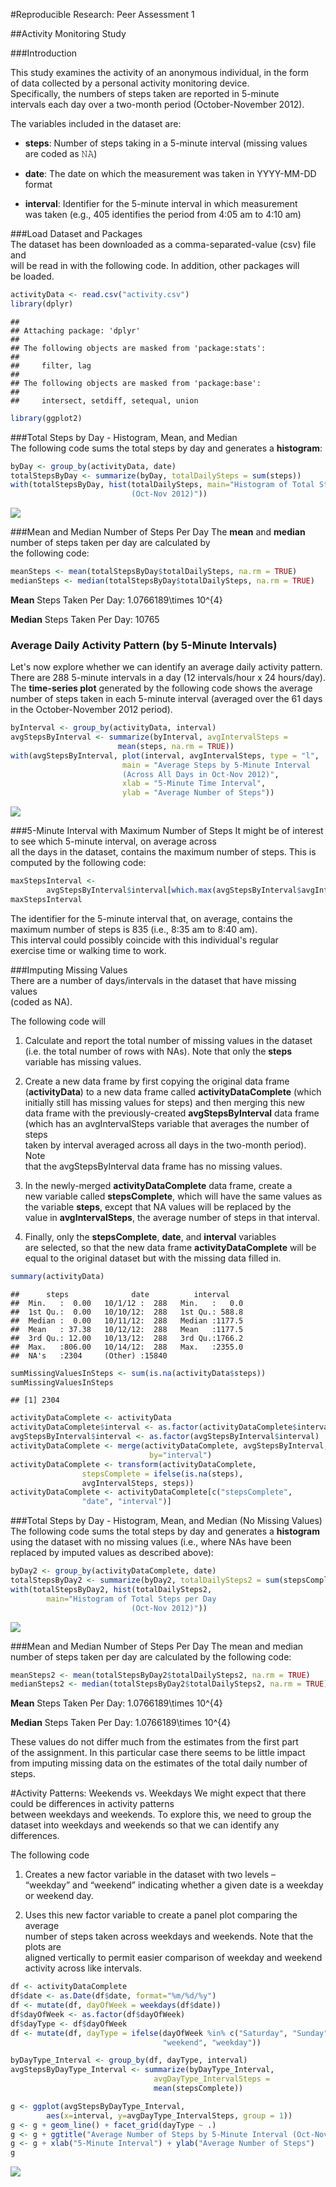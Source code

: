 

#Reproducible Research: Peer Assessment 1

##Activity Monitoring Study

###Introduction

This study examines the activity of an anonymous individual, in the form  
of data collected by a personal activity monitoring device.  
Specifically, the numbers of steps taken are reported in 5-minute  
intervals each day over a two-month period (October-November 2012).

The variables included in the dataset are:  

- **steps**: Number of steps taking in a 5-minute interval (missing values  
are coded as 𝙽𝙰)

- **date**: The date on which the measurement was taken in YYYY-MM-DD format

- **interval**: Identifier for the 5-minute interval in which measurement  
was taken (e.g., 405 identifies the period from 4:05 am to 4:10 am)

###Load Dataset and Packages  
The dataset has been downloaded as a comma-separated-value (csv) file and  
will be read in with the following code. In addition, other packages will  
be loaded.


```r
activityData <- read.csv("activity.csv")
library(dplyr)
```

```
## 
## Attaching package: 'dplyr'
## 
## The following objects are masked from 'package:stats':
## 
##     filter, lag
## 
## The following objects are masked from 'package:base':
## 
##     intersect, setdiff, setequal, union
```

```r
library(ggplot2)
```

###Total Steps by Day - Histogram, Mean, and Median  
The following code sums the total steps by day and generates a **histogram**:


```r
byDay <- group_by(activityData, date)
totalStepsByDay <- summarize(byDay, totalDailySteps = sum(steps))
with(totalStepsByDay, hist(totalDailySteps, main="Histogram of Total Steps per Day
                           (Oct-Nov 2012)"))
```

![](PA1_template_files/figure-html/hist_steps-1.png) 


###Mean and Median Number of Steps Per Day
The **mean** and **median** number of steps taken per day are calculated by  
the following code:


```r
meanSteps <- mean(totalStepsByDay$totalDailySteps, na.rm = TRUE)
medianSteps <- median(totalStepsByDay$totalDailySteps, na.rm = TRUE)
```

**Mean** Steps Taken Per Day: 1.0766189\times 10^{4}

**Median** Steps Taken Per Day: 10765

### Average Daily Activity Pattern (by 5-Minute Intervals)  
Let's now explore whether we can identify an average daily activity pattern.  
There are 288 5-minute intervals in a day (12 intervals/hour x 24 hours/day).  
The **time-series plot** generated by the following code shows the average  
number of steps taken in each 5-minute interval (averaged over the 61 days  
in the October-November 2012 period).


```r
byInterval <- group_by(activityData, interval)
avgStepsByInterval <- summarize(byInterval, avgIntervalSteps = 
                        mean(steps, na.rm = TRUE))
with(avgStepsByInterval, plot(interval, avgIntervalSteps, type = "l",
                         main = "Average Steps by 5-Minute Interval
                         (Across All Days in Oct-Nov 2012)",
                         xlab = "5-Minute Time Interval",
                         ylab = "Average Number of Steps"))
```

![](PA1_template_files/figure-html/plot_interval_steps-1.png) 

###5-Minute Interval with Maximum Number of Steps
It might be of interest to see which 5-minute interval, on average across  
all the days in the dataset, contains the maximum number of steps. This is
computed by the following code:


```r
maxStepsInterval <- 
        avgStepsByInterval$interval[which.max(avgStepsByInterval$avgIntervalSteps)]
maxStepsInterval
```

The identifier for the 5-minute interval that, on average, contains the  
maximum number of steps is 835 (i.e., 8:35 am to 8:40 am).  
This interval could possibly coincide with this individual's regular  
exercise time or walking time to work.

###Imputing Missing Values  
There are a number of days/intervals in the dataset that have missing values  
(coded as NA).  

The following code will  

1. Calculate and report the total number of missing values in the dataset  
(i.e. the total number of rows with NAs). Note that only the **steps**  
variable has missing values.  

2. Create a new data frame by first copying the original data frame  
(**activityData**) to a new data frame called **activityDataComplete** (which  
initially still has missing values for steps) and then merging this new  
data frame with the previously-created **avgStepsByInterval** data frame  
(which has an avgIntervalSteps variable that averages the number of steps  
taken by interval averaged across all days in the two-month period). Note  
that the avgStepsByInterval data frame has no missing values.  

3. In the newly-merged **activityDataComplete** data frame, create a  
new variable called **stepsComplete**, which will have the same values as  
the variable **steps**, except that NA values will be replaced by the  
value in **avgIntervalSteps**, the average number of steps in that interval.  

4. Finally, only the **stepsComplete**, **date**, and **interval** variables  
are selected, so that the new data frame **activityDataComplete** will be  
equal to the original dataset but with the missing data filled in.  


```r
summary(activityData)
```

```
##      steps              date          interval     
##  Min.   :  0.00   10/1/12 :  288   Min.   :   0.0  
##  1st Qu.:  0.00   10/10/12:  288   1st Qu.: 588.8  
##  Median :  0.00   10/11/12:  288   Median :1177.5  
##  Mean   : 37.38   10/12/12:  288   Mean   :1177.5  
##  3rd Qu.: 12.00   10/13/12:  288   3rd Qu.:1766.2  
##  Max.   :806.00   10/14/12:  288   Max.   :2355.0  
##  NA's   :2304     (Other) :15840
```

```r
sumMissingValuesInSteps <- sum(is.na(activityData$steps))
sumMissingValuesInSteps
```

```
## [1] 2304
```

```r
activityDataComplete <- activityData
activityDataComplete$interval <- as.factor(activityDataComplete$interval)
avgStepsByInterval$interval <- as.factor(avgStepsByInterval$interval)
activityDataComplete <- merge(activityDataComplete, avgStepsByInterval,
                               by="interval")
activityDataComplete <- transform(activityDataComplete,
                stepsComplete = ifelse(is.na(steps),
                avgIntervalSteps, steps))
activityDataComplete <- activityDataComplete[c("stepsComplete",
                "date", "interval")]
```

###Total Steps by Day - Histogram, Mean, and Median (No Missing Values)
The following code sums the total steps by day and generates a **histogram**  
using the dataset with no missing values (i.e., where NAs have been  
replaced by imputed values as described above):


```r
byDay2 <- group_by(activityDataComplete, date)
totalStepsByDay2 <- summarize(byDay2, totalDailySteps2 = sum(stepsComplete))
with(totalStepsByDay2, hist(totalDailySteps2,
        main="Histogram of Total Steps per Day
                           (Oct-Nov 2012)"))
```

![](PA1_template_files/figure-html/hist_steps_complete-1.png) 

###Mean and Median Number of Steps Per Day
The mean and median number of steps taken per day are calculated by the
following code:


```r
meanSteps2 <- mean(totalStepsByDay2$totalDailySteps2, na.rm = TRUE)
medianSteps2 <- median(totalStepsByDay2$totalDailySteps2, na.rm = TRUE)
```

**Mean** Steps Taken Per Day: 1.0766189\times 10^{4}

**Median** Steps Taken Per Day: 1.0766189\times 10^{4}

These values do not differ much from the estimates from the first part  
of the assignment. In this particular case there seems to be little impact  
from imputing missing data on the estimates of the total daily number of  
steps.

#Activity Patterns: Weekends vs. Weekdays
We might expect that there could be differences in activity patterns  
between weekdays and weekends. To explore this, we need to group the  
dataset into weekdays and weekends so that we can identify any differences.

The following code 

1. Creates a new factor variable in the dataset with two levels –  
“weekday” and “weekend” indicating whether a given date is a weekday 
or weekend day.  

2. Uses this new factor variable to create a panel plot comparing the average  
number of steps taken across weekdays and weekends. Note that the plots are  
aligned vertically to permit easier comparison of weekday and weekend  
activity across like intervals.  


```r
df <- activityDataComplete
df$date <- as.Date(df$date, format="%m/%d/%y")
df <- mutate(df, dayOfWeek = weekdays(df$date))
df$dayOfWeek <- as.factor(df$dayOfWeek)
df$dayType <- df$dayOfWeek
df <- mutate(df, dayType = ifelse(dayOfWeek %in% c("Saturday", "Sunday"),
                                  "weekend", "weekday"))

byDayType_Interval <- group_by(df, dayType, interval)
avgStepsByDayType_Interval <- summarize(byDayType_Interval,
                                avgDayType_IntervalSteps =
                                mean(stepsComplete))

g <- ggplot(avgStepsByDayType_Interval,
        aes(x=interval, y=avgDayType_IntervalSteps, group = 1))
g <- g + geom_line() + facet_grid(dayType ~ .)
g <- g + ggtitle("Average Number of Steps by 5-Minute Interval (Oct-Nov 2012)")
g <- g + xlab("5-Minute Interval") + ylab("Average Number of Steps")
g
```

![](PA1_template_files/figure-html/plot_steps_weekday_vs_weekend-1.png) 
